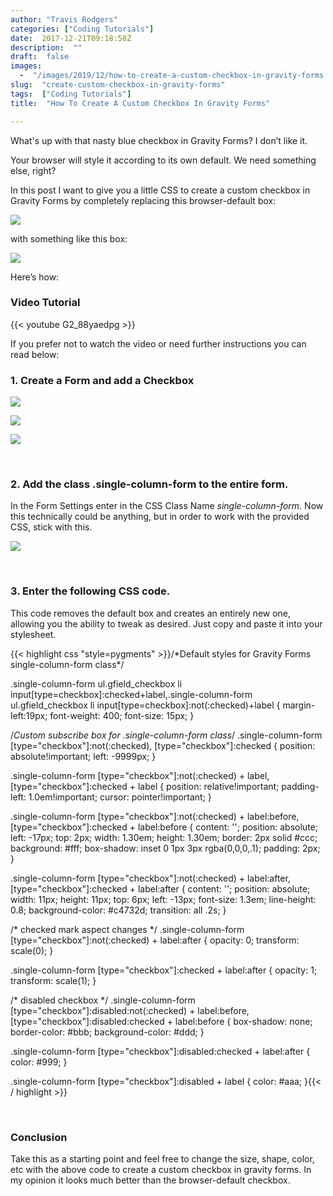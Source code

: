 ```yaml
---
author: "Travis Rodgers"
categories: ["Coding Tutorials"]
date:  2017-12-21T09:18:58Z
description:  ""
draft:  false
images: 
  -  "/images/2019/12/how-to-create-a-custom-checkbox-in-gravity-forms.jpg"
slug:  "create-custom-checkbox-in-gravity-forms"
tags:  ["Coding Tutorials"]
title:  "How To Create A Custom Checkbox In Gravity Forms"

---
```



<p>What's up with that nasty blue checkbox in Gravity Forms? I don&#8217;t like it.</p>
<p>Your browser will style it according to its own default. We need something else, right?</p>
<p>In this post I want to give you a little CSS to create a custom checkbox in Gravity Forms by completely replacing this browser-default box:</p>
<p class="textcenter"><img src="/images/2019/12/custom-checkbox-in-gravity-forms-before.png" /></p>
<p>with something like this box:</p>
<p class="textcenter"><img src="/images/2019/12/custom-checkbox-in-gravity-forms-after.png" /></p>
<p>Here&#8217;s how:</p>
<h3>Video Tutorial</h3>

{{< youtube G2_88yaedpg >}}

<p>If you prefer not to watch the video or need further instructions you can read below:</p>
<h3>1. Create a Form and add a Checkbox</h3>
<p class="textcenter"><img src="/images/2019/12/custom-checkbox-in-gravity-forms-standard-fields.png" /></p>
<p class="textcenter"><img src="/images/2019/12/custom-checkbox-in-gravity-forms-checkbox-option.png" /></p>
<p class="textcenter"><img src="/images/2019/12/custom-checkbox-in-gravity-forms-before.png" /></p>
<p>&nbsp;</p>
<h3>2. Add the class .single-column-form to the entire form.</h3>
<p>In the Form Settings enter in the CSS Class Name <em>single-column-form</em>. Now this technically could be anything, but in order to work with the provided CSS, stick with this.</p>
<p class="textcenter"><img src="/images/2019/12/custom-checkbox-in-gravity-forms-css-class.jpg" /></p>
<p>&nbsp;</p>
<h3>3. Enter the following CSS code.</h3>
<p>This code removes the default box and creates an entirely new one, allowing you the ability to tweak as desired. Just copy and paste it into your stylesheet.</p>
{{< highlight css "style=pygments" >}}/*Default styles for Gravity Forms single-column-form class*/

.single-column-form ul.gfield_checkbox li input[type=checkbox]:checked+label,.single-column-form ul.gfield_checkbox li input[type=checkbox]:not(:checked)+label {
  margin-left:19px;
  font-weight: 400;
  font-size: 15px;
}

/*Custom subscribe box for .single-column-form class*/
.single-column-form [type="checkbox"]:not(:checked), [type="checkbox"]:checked {
  position: absolute!important;
  left: -9999px;
}

.single-column-form [type="checkbox"]:not(:checked) + label, [type="checkbox"]:checked + label {
  position: relative!important;
  padding-left: 1.0em!important;
  cursor: pointer!important;
}

.single-column-form [type="checkbox"]:not(:checked) + label:before, [type="checkbox"]:checked + label:before {
  content: '';
  position: absolute;
  left: -17px;
  top: 2px;
  width: 1.30em;
  height: 1.30em;
  border: 2px solid #ccc;
  background: #fff;
  box-shadow: inset 0 1px 3px rgba(0,0,0,.1);
  padding: 2px;
}

.single-column-form [type="checkbox"]:not(:checked) + label:after, [type="checkbox"]:checked + label:after {
  content: '';
  position: absolute;
  width: 11px;
  height: 11px;
  top: 6px;
  left: -13px;
  font-size: 1.3em;
  line-height: 0.8;
  background-color: #c4732d;
  transition: all .2s;
}

/* checked mark aspect changes */
.single-column-form [type="checkbox"]:not(:checked) + label:after {
  opacity: 0;
  transform: scale(0);
}

.single-column-form [type="checkbox"]:checked + label:after {
  opacity: 1;
  transform: scale(1);
}

/* disabled checkbox */
.single-column-form [type="checkbox"]:disabled:not(:checked) + label:before,
[type="checkbox"]:disabled:checked + label:before {
  box-shadow: none;
  border-color: #bbb;
  background-color: #ddd;
}

.single-column-form [type="checkbox"]:disabled:checked + label:after {
  color: #999;
}

.single-column-form [type="checkbox"]:disabled + label {
  color: #aaa;
}{{< / highlight >}}
<p>&nbsp;</p>
<h3>Conclusion</h3>
<p>Take this as a starting point and feel free to change the size, shape, color, etc with the above code to create a custom checkbox in gravity forms. In my opinion it looks much better than the browser-default checkbox.</p>



